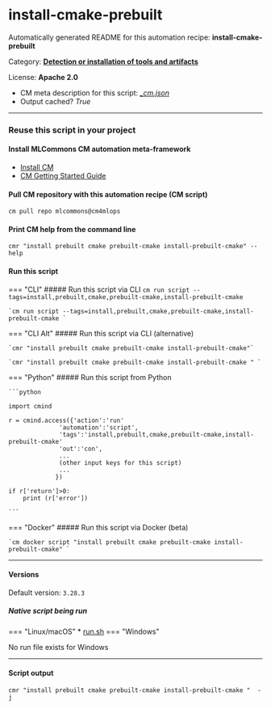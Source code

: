 # install-cmake-prebuilt
Automatically generated README for this automation recipe: **install-cmake-prebuilt**

Category: **[Detection or installation of tools and artifacts](..)**

License: **Apache 2.0**


* CM meta description for this script: *[_cm.json](https://github.com/mlcommons/cm4mlops/tree/main/script/install-cmake-prebuilt/_cm.json)*
* Output cached? *True*

---
### Reuse this script in your project

#### Install MLCommons CM automation meta-framework

* [Install CM](https://docs.mlcommons.org/ck/install)
* [CM Getting Started Guide](https://docs.mlcommons.org/ck/getting-started/)

#### Pull CM repository with this automation recipe (CM script)

```cm pull repo mlcommons@cm4mlops```

#### Print CM help from the command line

````cmr "install prebuilt cmake prebuilt-cmake install-prebuilt-cmake" --help````

#### Run this script

=== "CLI"
    ##### Run this script via CLI
    `cm run script --tags=install,prebuilt,cmake,prebuilt-cmake,install-prebuilt-cmake`

    `cm run script --tags=install,prebuilt,cmake,prebuilt-cmake,install-prebuilt-cmake `

=== "CLI Alt"
    ##### Run this script via CLI (alternative)

    `cmr "install prebuilt cmake prebuilt-cmake install-prebuilt-cmake"`

    `cmr "install prebuilt cmake prebuilt-cmake install-prebuilt-cmake " `


=== "Python"
    ##### Run this script from Python


    ```python

    import cmind

    r = cmind.access({'action':'run'
                  'automation':'script',
                  'tags':'install,prebuilt,cmake,prebuilt-cmake,install-prebuilt-cmake'
                  'out':'con',
                  ...
                  (other input keys for this script)
                  ...
                 })

    if r['return']>0:
        print (r['error'])

    ```


=== "Docker"
    ##### Run this script via Docker (beta)

    `cm docker script "install prebuilt cmake prebuilt-cmake install-prebuilt-cmake" `

___

#### Versions
Default version: `3.28.3`


##### Native script being run
=== "Linux/macOS"
     * [run.sh](https://github.com/mlcommons/cm4mlops/tree/main/script/install-cmake-prebuilt/run.sh)
=== "Windows"

No run file exists for Windows
___
#### Script output
`cmr "install prebuilt cmake prebuilt-cmake install-prebuilt-cmake "  -j`